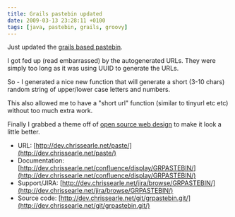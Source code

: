 ```yaml
---
title: Grails pastebin updated
date: 2009-03-13 23:28:11 +0100
tags: [java, pastebin, grails, groovy]
---
```


Just updated the [grails based pastebin](http://dev.chrissearle.net/paste/).

I got fed up (read embarrassed) by the autogenerated URLs. They were simply too long as it was using UUID to generate the URLs.

So - I generated a nice new function that will generate a short (3-10 chars) random string of upper/lower case letters and numbers.

This also allowed me to have a "short url" function (similar to tinyurl etc etc) without too much extra work.

Finally I grabbed a theme off of [open source web design](http://www.oswd.org/) to make it look a little better.

*  URL: [http://dev.chrissearle.net/paste/](http://dev.chrissearle.net/paste/)
*  Documentation: [http://dev.chrissearle.net/confluence/display/GRPASTEBIN/](http://dev.chrissearle.net/confluence/display/GRPASTEBIN/)
*  Support/JIRA: [http://dev.chrissearle.net/jira/browse/GRPASTEBIN/](http://dev.chrissearle.net/jira/browse/GRPASTEBIN/)
*  Source code: [http://dev.chrissearle.net/git/grpastebin.git/](http://dev.chrissearle.net/git/grpastebin.git/)

